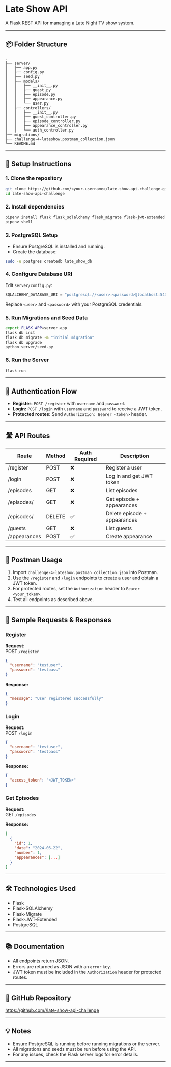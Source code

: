 # Late Show API

A Flask REST API for managing a Late Night TV show system.

---

## 📦 Folder Structure

```
.
├── server/
│   ├── app.py
│   ├── config.py
│   ├── seed.py
│   ├── models/
│   │   ├── __init__.py
│   │   ├── guest.py
│   │   ├── episode.py
│   │   ├── appearance.py
│   │   └── user.py
│   ├── controllers/
│   │   ├── __init__.py
│   │   ├── guest_controller.py
│   │   ├── episode_controller.py
│   │   ├── appearance_controller.py
│   │   └── auth_controller.py
├── migrations/
├── challenge-4-lateshow.postman_collection.json
└── README.md
```

---

## 🚀 Setup Instructions

### 1. Clone the repository

```bash
git clone https://github.com/<your-username>/late-show-api-challenge.git
cd late-show-api-challenge
```

### 2. Install dependencies

```bash
pipenv install flask flask_sqlalchemy flask_migrate flask-jwt-extended psycopg2-binary
pipenv shell
```

### 3. PostgreSQL Setup

- Ensure PostgreSQL is installed and running.
- Create the database:

```bash
sudo -u postgres createdb late_show_db
```

### 4. Configure Database URI

Edit `server/config.py`:

```python
SQLALCHEMY_DATABASE_URI = "postgresql://<user>:<password>@localhost:5432/late_show_db"
```

Replace `<user>` and `<password>` with your PostgreSQL credentials.

### 5. Run Migrations and Seed Data

```bash
export FLASK_APP=server.app
flask db init
flask db migrate -m "initial migration"
flask db upgrade
python server/seed.py
```

### 6. Run the Server

```bash
flask run
```

---

## 🔐 Authentication Flow

- **Register:** `POST /register` with `username` and `password`.
- **Login:** `POST /login` with `username` and `password` to receive a JWT token.
- **Protected routes:** Send `Authorization: Bearer <token>` header.

---

## 🛣️ API Routes

| Route                  | Method | Auth Required | Description                       |
|------------------------|--------|---------------|-----------------------------------|
| /register              | POST   | ❌            | Register a user                   |
| /login                 | POST   | ❌            | Log in and get JWT token          |
| /episodes              | GET    | ❌            | List episodes                     |
| /episodes/<id>         | GET    | ❌            | Get episode + appearances         |
| /episodes/<id>         | DELETE | ✅            | Delete episode + appearances      |
| /guests                | GET    | ❌            | List guests                       |
| /appearances           | POST   | ✅            | Create appearance                 |

---

## 🧪 Postman Usage

1. Import `challenge-4-lateshow.postman_collection.json` into Postman.
2. Use the `/register` and `/login` endpoints to create a user and obtain a JWT token.
3. For protected routes, set the `Authorization` header to `Bearer <your_token>`.
4. Test all endpoints as described above.

---

## 📝 Sample Requests & Responses

### Register

**Request:**  
POST `/register`
```json
{
  "username": "testuser",
  "password": "testpass"
}
```
**Response:**  
```json
{
  "message": "User registered successfully"
}
```

### Login

**Request:**  
POST `/login`
```json
{
  "username": "testuser",
  "password": "testpass"
}
```
**Response:**  
```json
{
  "access_token": "<JWT_TOKEN>"
}
```

### Get Episodes

**Request:**  
GET `/episodes`

**Response:**  
```json
[
  {
    "id": 1,
    "date": "2024-06-22",
    "number": 1,
    "appearances": [...]
  }
]
```

---

## 🛠️ Technologies Used

- Flask
- Flask-SQLAlchemy
- Flask-Migrate
- Flask-JWT-Extended
- PostgreSQL

---

## 📚 Documentation

- All endpoints return JSON.
- Errors are returned as JSON with an `error` key.
- JWT token must be included in the `Authorization` header for protected routes.

---

## 🔗 GitHub Repository

[https://github.com/<your-username>/late-show-api-challenge](https://github.com/<your-username>/late-show-api-challenge)

---

## 💡 Notes

- Ensure PostgreSQL is running before running migrations or the server.
- All migrations and seeds must be run before using the API.
- For any issues, check the Flask server logs for error details.

---